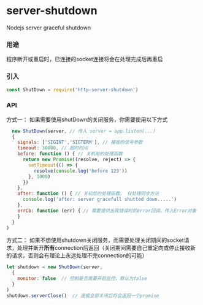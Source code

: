 # server-shutdown
Nodejs server graceful shutdown 

### 用途
程序断开或重启时，已连接的socket连接将会在处理完成后再重启

### 引入
```javascript
const ShutDown = require('http-server-shutdown')
```

### API
方式一： 如果需要使用shutDown的关闭服务，你需要使用以下方式
```javascript
  new ShutDown(server, // 传入 server = app.listen(...)
  {
    signals: ['SIGINT','SIGTERM'], // 接收的信号参数
    timeout: 30000, // 超时时间
    before: function () { // 关机前的处理函数
      return new Promise((resolve, reject) => {
        setTimeout(() => {
          resolve(console.log('before 123'))
        }, 1000)
      })
    },
    after: function () { // 关机后的处理函数， 仅处理同步方法
      console.log('after: server gracefull shutted down.....')
    },
    errCb: function (err) { // 需要提供出现错误时的error回调，传入Error对象
    }
  }
)
```

方式二： 如果不想使用shutdown关闭服务，而需要处理关闭期间的socket请求，处理并断开**所有**connection后返回（关闭期间需要自己重定向或停止接收新的请求，否则会有理论上永远处理不完connection的可能）
```javascript
let shutdown = new ShutDown(server,
  {
    monitor: false  // 控制是否需要开启监控，默认为false
  }
)
shutdown.serverClose()  // 连接全部关闭后将会返回一个promise
```

